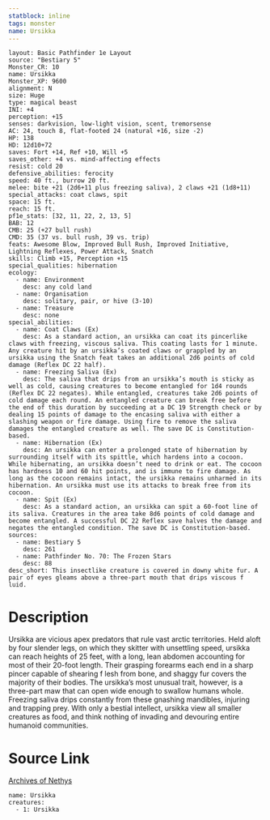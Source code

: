 ```yaml
---
statblock: inline
tags: monster
name: Ursikka
---
```

```statblock
layout: Basic Pathfinder 1e Layout
source: "Bestiary 5"
Monster_CR: 10
name: Ursikka
Monster_XP: 9600
alignment: N
size: Huge
type: magical beast
INI: +4
perception: +15
senses: darkvision, low-light vision, scent, tremorsense
AC: 24, touch 8, flat-footed 24 (natural +16, size -2)
HP: 138
HD: 12d10+72
saves: Fort +14, Ref +10, Will +5
saves_other: +4 vs. mind-affecting effects
resist: cold 20
defensive_abilities: ferocity
speed: 40 ft., burrow 20 ft.
melee: bite +21 (2d6+11 plus freezing saliva), 2 claws +21 (1d8+11)
special_attacks: coat claws, spit
space: 15 ft.
reach: 15 ft.
pf1e_stats: [32, 11, 22, 2, 13, 5]
BAB: 12
CMB: 25 (+27 bull rush)
CMD: 35 (37 vs. bull rush, 39 vs. trip)
feats: Awesome Blow, Improved Bull Rush, Improved Initiative, Lightning Reflexes, Power Attack, Snatch
skills: Climb +15, Perception +15
special_qualities: hibernation
ecology:
  - name: Environment
    desc: any cold land
  - name: Organisation
    desc: solitary, pair, or hive (3-10)
  - name: Treasure
    desc: none
special_abilities:
  - name: Coat Claws (Ex)
    desc: As a standard action, an ursikka can coat its pincerlike claws with freezing, viscous saliva. This coating lasts for 1 minute. Any creature hit by an ursikka’s coated claws or grappled by an ursikka using the Snatch feat takes an additional 2d6 points of cold damage (Reflex DC 22 half).
  - name: Freezing Saliva (Ex)
    desc: The saliva that drips from an ursikka’s mouth is sticky as well as cold, causing creatures to become entangled for 1d4 rounds (Reflex DC 22 negates). While entangled, creatures take 2d6 points of cold damage each round. An entangled creature can break free before the end of this duration by succeeding at a DC 19 Strength check or by dealing 15 points of damage to the encasing saliva with either a slashing weapon or fire damage. Using fire to remove the saliva damages the entangled creature as well. The save DC is Constitution-based.
  - name: Hibernation (Ex)
    desc: An ursikka can enter a prolonged state of hibernation by surrounding itself with its spittle, which hardens into a cocoon. While hibernating, an ursikka doesn’t need to drink or eat. The cocoon has hardness 10 and 60 hit points, and is immune to fire damage. As long as the cocoon remains intact, the ursikka remains unharmed in its hibernation. An ursikka must use its attacks to break free from its cocoon.
  - name: Spit (Ex)
    desc: As a standard action, an ursikka can spit a 60-foot line of its saliva. Creatures in the area take 8d6 points of cold damage and become entangled. A successful DC 22 Reflex save halves the damage and negates the entangled condition. The save DC is Constitution-based.
sources:
  - name: Bestiary 5
    desc: 261
  - name: Pathfinder No. 70: The Frozen Stars
    desc: 88
desc_short: This insectlike creature is covered in downy white fur. A pair of eyes gleams above a three-part mouth that drips viscous f luid.
```
# Description
Ursikka are vicious apex predators that rule vast arctic territories. Held aloft by four slender legs, on which they skitter with unsettling speed, ursikka can reach heights of 25 feet, with a long, lean abdomen accounting for most of their 20-foot length. Their grasping forearms each end in a sharp pincer capable of shearing f lesh from bone, and shaggy fur covers the majority of their bodies. The ursikka’s most unusual trait, however, is a three-part maw that can open wide enough to swallow humans whole. Freezing saliva drips constantly from these gnashing mandibles, injuring and trapping prey. With only a bestial intellect, ursikka view all smaller creatures as food, and think nothing of invading and devouring entire humanoid communities.
# Source Link
[Archives of Nethys](https://aonprd.com/MonsterDisplay.aspx?ItemName=Ursikka)
```encounter-table
name: Ursikka
creatures:
  - 1: Ursikka
```
